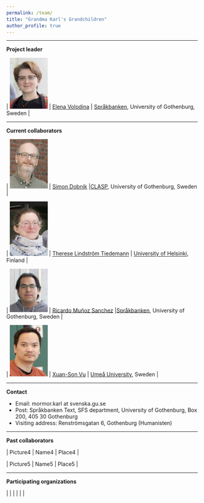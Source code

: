 ```yaml
---
permalink: /team/
title: "Grandma Karl's Grandchildren"
author_profile: true
---
```


------
**Project leader**

| <img src="assets/images/Elena-2023.png" alt="Elena" width="100"/> | [Elena Volodina](https://spraakbanken.gu.se/en/about/staff/elena) | [Språkbanken](https://spraakbanken.gu.se/en), University of Gothenburg, Sweden |

--------

**Current collaborators**

| <img src="assets/images/Simon-2023.png" alt="Simon" width="100"/> | [Simon Dobnik](https://www.gu.se/en/about/find-staff/simondobnik) |[CLASP](https://gu-clasp.github.io/), University of Gothenburg, Sweden |

| <img src="assets/images/Therese-2023-2.png" alt="Therese" width="100"/> | [Therese Lindström Tiedemann](https://researchportal.helsinki.fi/en/persons/therese-lindstr%C3%B6m-tiedemann) | [University of Helsinki](https://researchportal.helsinki.fi/en/), Finland |

| <img src="assets/images/Ricardo-2023.png" alt="Ricarco" width="100"/> | [Ricardo Muñoz Sanchez](https://rimusa.github.io/) |[Språkbanken](https://spraakbanken.gu.se/en), University of Gothenburg, Sweden |

| <img src="assets/images/Sonny-2023.png" alt="Sonny" width="100"/> | [Xuan-Son Vu](https://people.cs.umu.se/sonvx/) | [Umeå University](https://www.umu.se/institutionen-for-datavetenskap/), Sweden |

--------
**Contact**

* Email: mormor.karl at svenska.gu.se
* Post: Språkbanken Text, SFS department, University of Gothenburg, Box 200, 405 30 Gothenburg
* Visiting address: Renströmsgatan 6, Gothenburg (Humanisten)

--------

**Past collaborators**

| Picture4 | Name4 | Place4 |

| Picture5 | Name5 | Place5 |

--------

**Participating organizations**

|  |  |  |  |  |  


